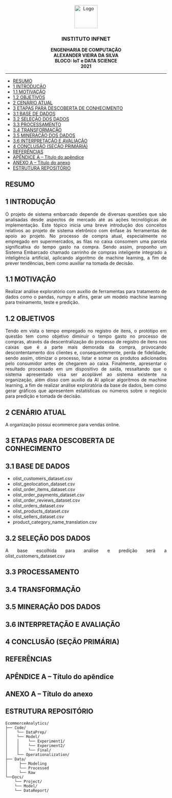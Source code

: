 <p align="center">
  <a href="https://example.com/">
    <img src="https://via.placeholder.com/72" alt="Logo" 
width=72 height=72>
  </a>

  <h3 align="center">INSTITUTO INFNET</h3>

  <p align="center">
    <strong>ENGENHARIA DE COMPUTAÇÃO</strong>
    <br>
    <strong>ALEXANDER VIEIRA DA SILVA</strong>
    <br>
    <strong>BLOCO: IoT e DATA SCIENCE</strong>
    <br>
    <strong>2021</strong>
  </p>
</p>

****

- [RESUMO](#resumo)
- [1 INTRODUÇÃO](#1-introdução)
- [1.1 MOTIVAÇÃO](#11-motivação)
- [1.2 OBJETIVOS](#12-objetivos)
- [2 CENÁRIO ATUAL](#2-cenário-atual)
- [3 ETAPAS PARA DESCOBERTA DE CONHECIMENTO](#3-etapas-para-descoberta-de-conhecimento)
- [3.1 BASE DE DADOS](#31-base-de-dados)
- [3.2 SELEÇÃO DOS DADOS](#32-seleção-dos-dados)
- [3.3 PROCESSAMENTO](#33-processamento)
- [3.4 TRANSFORMAÇÃO](#34-transformação)
- [3.5 MINERAÇÃO DOS DADOS](#35-mineração-dos-dados)
- [3.6 INTERPRETAÇÃO E AVALIAÇÃO](#36-interpretação-e-avaliação)
- [4 CONCLUSÃO (SEÇÃO PRIMÁRIA)](#4-conclusão-seção-primária)
- [REFERÊNCIAS](#referências)
- [APÊNDICE A – Título do apêndice](#apêndice-a--título-do-apêndice)
- [ANEXO A – Título do anexo](#anexo-a--título-do-anexo)
- [ESTRUTURA REPOSITÓRIO](#estrutura-repositório)

## RESUMO

## 1 INTRODUÇÃO

<p style='text-align: justify;'>O projeto de sistema embarcado depende de diversas questões que são analisadas desde aspectos de mercado até as ações tecnológicas de implementação. Este tópico inicia uma breve introdução dos conceitos relativos ao projeto de sistema eletrônico com ênfase às ferramentas de apoio ao projeto. No processo de compra atual, especialmente no empregado em supermercados, as filas no caixa consomem uma parcela significativa do tempo gasto na compra. Sendo assim, proponho um Sistema Embarcado chamado carrinho de compras inteligente integrado a inteligência artificial, aplicando algoritmo de machine learning, a fim de prever tendências, bem como auxiliar na tomada de decisão.</p>

## 1.1 MOTIVAÇÃO

<p style='text-align: justify;'>Realizar análise exploratório com auxílio de ferramentas para tratamento de dados como o pandas, numpy e afins, gerar um modelo machine learning para treinamento, teste e predição.</p>

## 1.2 OBJETIVOS

<p style='text-align: justify;'>Tendo em vista o tempo empregado no registro de itens, o protótipo em questão tem como objetivo diminuir o tempo gasto no processo de compras, através da descentralização do processo de registro de itens nos caixas que é a parte mais demorada da compra, provocando descontentamento dos clientes e, consequentemente, perda de fidelidade, sendo assim, otimizar o processo, listar e somar os produtos adicionados pelo consumidor antes de chegarem ao caixa. Finalmente, apresentar o resultado processado em um dispositivo de saída, ressaltando que o sistema apresentado visa ser acoplável ao sistema existente na organização, além disso com auxílio da AI aplicar algoritmos de machine learning, a fim de realizar análise exploratória da base de dados, bem como gerar gráficos que apresentem estatísticas ou números sobre o negócio para predição e tomada de decisão.</p>

## 2 CENÁRIO ATUAL

A organização possui ecommerce para vendas online.

## 3 ETAPAS PARA DESCOBERTA DE CONHECIMENTO

## 3.1 BASE DE DADOS

- olist_customers_dataset.csv
- olist_geolocation_dataset.csv
- olist_order_items_dataset.csv
- olist_order_payments_dataset.csv
- olist_order_reviews_dataset.csv
- olist_orders_dataset.csv
- olist_products_dataset.csv
- olist_sellers_dataset.csv
- product_category_name_translation.csv
  
## 3.2 SELEÇÃO DOS DADOS

<p style='text-align: justify;'>A base escolhida para análise e predição será a olist_customers_dataset.csv</p>

## 3.3 PROCESSAMENTO

## 3.4 TRANSFORMAÇÃO

## 3.5 MINERAÇÃO DOS DADOS

## 3.6 INTERPRETAÇÃO E AVALIAÇÃO

## 4 CONCLUSÃO (SEÇÃO PRIMÁRIA)

## REFERÊNCIAS

## APÊNDICE A – Título do apêndice

## ANEXO A – Título do anexo

## ESTRUTURA REPOSITÓRIO

```text
EcommerceAnalytics/
├── Code/
│    └── DataPrep/
│    └── Model/
│    │    └── Experiment1/
│    │    └── Experiment2/
│    │    └── Final/
│    └── Operationalization/
├── Data/
│     ├── Modeling
│     └── Processed
│     └── Raw
└──Docs/
    └── Project/
    └── Model/
    └── DataReport/    
```